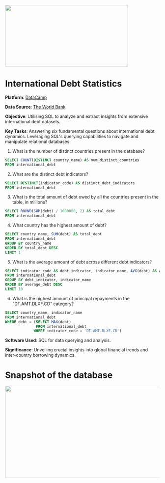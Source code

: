 <img src="https://github.com/Nowosied/International.Debt/assets/149282488/7fe97bbc-c549-4784-8d74-67680253b579" width="400" height="200">

# **International Debt Statistics** 

**Platform**: [DataCamp](https://www.datacamp.com/)

**Data Source**: [The World Bank](https://www.worldbank.org)

**Objective**: Utilising SQL to analyze and extract insights from extensive international debt datasets.

**Key Tasks**:
Answering six fundamental questions about international debt dynamics.
Leveraging SQL's querying capabilities to navigate and manipulate relational databases.

1. What is the number of distinct countries present in the database?
```sql
SELECT COUNT(DISTINCT country_name) AS num_distinct_countries
FROM international_debt
```
2. What are the distinct debt indicators?
```sql
SELECT DISTINCT(indicator_code) AS distinct_debt_indicators
FROM international_debt
```
3. What is the total amount of debt owed by all the countries present in the table, in millions?
```sql
SELECT ROUND(SUM(debt) / 1000000, 2) AS total_debt
FROM international_debt
```
4. What country has the highest amount of debt?
```sql
SELECT country_name, SUM(debt) AS total_debt
FROM international_debt
GROUP BY country_name
ORDER BY total_debt DESC
LIMIT 1
```
5. What is the average amount of debt across different debt indicators?
```sql
SELECT indicator_code AS debt_indicator, indicator_name, AVG(debt) AS average_debt 
FROM international_debt 
GROUP BY debt_indicator, indicator_name
ORDER BY average_debt DESC
LIMIT 10
```
6. What is the highest amount of principal repayments in the "DT.AMT.DLXF.CD" category?
```sql
SELECT country_name, indicator_name
FROM international_debt 
WHERE debt = (SELECT MAX(debt)
			  FROM international_debt
			 WHERE indicator_code = 'DT.AMT.DLXF.CD')
```


**Software Used**: SQL for data querying and analysis.

**Significance**: Unveiling crucial insights into global financial trends and inter-country borrowing dynamics.

# **Snapshot of the database**
<img src="https://github.com/Nowosied/International.Debt/assets/149282488/10d88ac7-0946-4275-9843-ddc46240bbbe" width="700" height="300">

